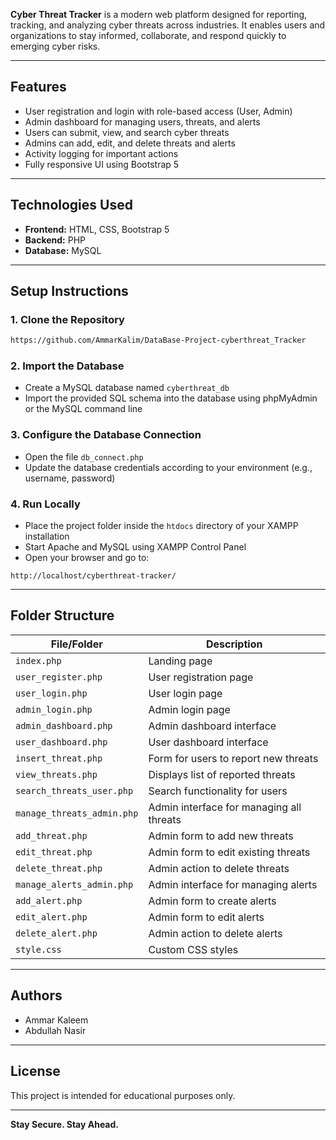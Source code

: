

**Cyber Threat Tracker** is a modern web platform designed for reporting, tracking, and analyzing cyber threats across industries. It enables users and organizations to stay informed, collaborate, and respond quickly to emerging cyber risks.

---

## Features

- User registration and login with role-based access (User, Admin)
- Admin dashboard for managing users, threats, and alerts
- Users can submit, view, and search cyber threats
- Admins can add, edit, and delete threats and alerts
- Activity logging for important actions
- Fully responsive UI using Bootstrap 5

---

## Technologies Used

- **Frontend:** HTML, CSS, Bootstrap 5  
- **Backend:** PHP  
- **Database:** MySQL

---

## Setup Instructions

### 1. Clone the Repository

```bash
https://github.com/AmmarKalim/DataBase-Project-cyberthreat_Tracker
```

### 2. Import the Database

- Create a MySQL database named `cyberthreat_db`
- Import the provided SQL schema into the database using phpMyAdmin or the MySQL command line

### 3. Configure the Database Connection

- Open the file `db_connect.php`
- Update the database credentials according to your environment (e.g., username, password)

### 4. Run Locally

- Place the project folder inside the `htdocs` directory of your XAMPP installation
- Start Apache and MySQL using XAMPP Control Panel
- Open your browser and go to:

```url
http://localhost/cyberthreat-tracker/
```

---

## Folder Structure

| File/Folder                | Description                                |
|---------------------------|--------------------------------------------|
| `index.php`               | Landing page                               |
| `user_register.php`       | User registration page                     |
| `user_login.php`          | User login page                            |
| `admin_login.php`         | Admin login page                           |
| `admin_dashboard.php`     | Admin dashboard interface                  |
| `user_dashboard.php`      | User dashboard interface                   |
| `insert_threat.php`       | Form for users to report new threats       |
| `view_threats.php`        | Displays list of reported threats          |
| `search_threats_user.php` | Search functionality for users             |
| `manage_threats_admin.php`| Admin interface for managing all threats   |
| `add_threat.php`          | Admin form to add new threats              |
| `edit_threat.php`         | Admin form to edit existing threats        |
| `delete_threat.php`       | Admin action to delete threats             |
| `manage_alerts_admin.php` | Admin interface for managing alerts        |
| `add_alert.php`           | Admin form to create alerts                |
| `edit_alert.php`          | Admin form to edit alerts                  |
| `delete_alert.php`        | Admin action to delete alerts              |
| `style.css`               | Custom CSS styles                          |

---

## Authors

- Ammar Kaleem  
- Abdullah Nasir

---

## License

This project is intended for educational purposes only.

---

**Stay Secure. Stay Ahead.**
